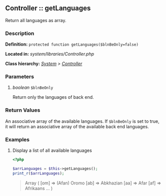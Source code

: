 
Controller :: getLanguages
-------------------------------------------

Return all languages as array.


### Description ###

**Definition:** `protected function getLanguages($blnBeOnly=false)`

**Located in:** *system/libraries/Controller.php*

**Class hierarchy:** *[System](../System.php) > [Controller](../Controller.php)*



### Parameters ###

1. *boolean* `$blnBeOnly`

	Return only the languages of back end.


### Return Values ###

An associative array of the available languages. If ```$blnBeOnly``` is set to true, it will return an associative array of the available back end languages.


### Examples ###

1. Display a list of all available languages

	```php
	<?php

	$arrLanguages = $this->getLanguages();
	print_r($arrLanguages);
	```
	> Array ( [om] => (Afan) Oromo [ab] => Abkhazian [aa] => Afar [af] => Afrikaans ... )
